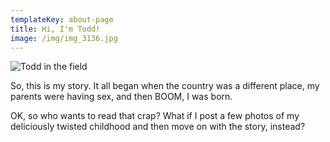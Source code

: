 ```yaml
---
templateKey: about-page
title: Hi, I'm Todd!
image: /img/img_3136.jpg
---
```

![](/img/todd2.jpg "Todd in the field")

So, this is my story. It all began when the country was a different place, my parents were having sex, and then BOOM, I was born.

OK, so who wants to read that crap? What if I post a few photos of my deliciously twisted childhood and then move on with the story, instead?
